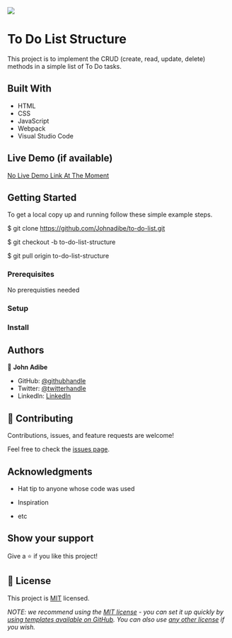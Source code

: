 ![](https://img.shields.io/badge/Microverse-blueviolet)

# To Do List Structure

This project is to implement the CRUD (create, read, update, delete) methods in a simple list of To Do tasks.

## Built With

- HTML
- CSS
- JavaScript
- Webpack
- Visual Studio Code

## Live Demo (if available)

[No Live Demo Link At The Moment]()

## Getting Started

To get a local copy up and running follow these simple example steps.

$ git clone https://github.com/Johnadibe/to-do-list.git

$ git checkout -b to-do-list-structure

$ git pull origin to-do-list-structure

### Prerequisites

No prerequisties needed

### Setup

### Install

## Authors

👤 **John Adibe**

- GitHub: [@githubhandle](https://github.com/johnadibe)
- Twitter: [@twitterhandle](https://twitter.com/JohnAdibe2)
- LinkedIn: [LinkedIn](https://linkedin.com/in/john-adibe-400b36166/)

## 🤝 Contributing

Contributions, issues, and feature requests are welcome!

Feel free to check the [issues page](../../issues/).

## Acknowledgments

- Hat tip to anyone whose code was used

- Inspiration

- etc

## Show your support

Give a ⭐️ if you like this project!

## 📝 License

This project is [MIT](./LICENSE) licensed.

_NOTE: we recommend using the [MIT license](https://choosealicense.com/licenses/mit/) - you can set it up quickly by [using templates available on GitHub](https://docs.github.com/en/communities/setting-up-your-project-for-healthy-contributions/adding-a-license-to-a-repository). You can also use [any other license](https://choosealicense.com/licenses/) if you wish._
